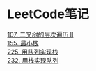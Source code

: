 # LeetCode笔记
[107. 二叉树的层次遍历 II](https://github.com/Leon23333/LeetCode-Notes/blob/master/src/%E4%BA%8C%E5%8F%89%E6%A0%91%E7%9A%84%E5%B1%82%E6%AC%A1%E9%81%8D%E5%8E%86II/%E4%BA%8C%E5%8F%89%E6%A0%91%E7%9A%84%E5%B1%82%E6%AC%A1%E9%81%8D%E5%8E%86II.md)  
[155. 最小栈](https://github.com/Leon23333/LeetCode-Notes/blob/master/src/%E6%9C%80%E5%B0%8F%E6%A0%88/%E6%9C%80%E5%B0%8F%E6%A0%88.md)  
[225. 用队列实现栈](https://github.com/Leon23333/LeetCode-Notes/blob/master/src/%E7%94%A8%E9%98%9F%E5%88%97%E5%AE%9E%E7%8E%B0%E6%A0%88/%E7%94%A8%E9%98%9F%E5%88%97%E5%AE%9E%E7%8E%B0%E6%A0%88.md)  
[232. 用栈实现队列](https://github.com/Leon23333/LeetCode-Notes/blob/master/src/%E7%94%A8%E6%A0%88%E5%AE%9E%E7%8E%B0%E9%98%9F%E5%88%97/%E7%94%A8%E6%A0%88%E5%AE%9E%E7%8E%B0%E9%98%9F%E5%88%97.md)  
